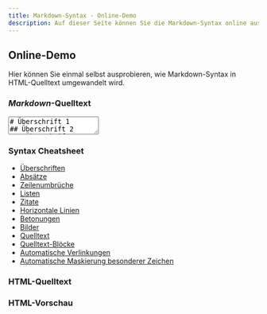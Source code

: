 ```yaml
---
title: Markdown-Syntax - Online-Demo
description: Auf dieser Seite können Sie die Markdown-Syntax online ausprobieren
---
```


## Online-Demo

Hier können Sie einmal selbst ausprobieren, wie Markdown-Syntax in HTML-Quelltext umgewandelt wird.

<div class="row">
	<div class="col-xxs-12 col-xs-12 col-s-9 col-m-9 col-l-9">
<h3><em>Markdown</em>-Quelltext</h3>

<form>
  <textarea id="online-demo-input" onchange="onlineDemoConvert(this.value)" oninput="onlineDemoConvert(this.value)">
# Überschrift 1
## Überschrift 2
### Überschrift 3

Ein Absatz.

[Ein Link](https://markdown-syntax.de)

* eine Liste
* eine Liste
* eine Liste
  </textarea>
</form>
	</div>
	<div class="col-xxs-12 col-xs-12 col-s-3 col-m-3 col-l-3" id="online-demo-cheatsheet">
<h3>Syntax Cheatsheet</h3>

<ul class="no-bullets">
<li><a href="https://markdown-syntax.de/Syntax/Ueberschriften/?Modal" data-modal-title="Überschriften">Überschriften</a></li>
<li><a href="https://markdown-syntax.de/Syntax/Absaetze/?Modal" data-modal-title="Absätze">Absätze</a></li>
<li><a href="https://markdown-syntax.de/Syntax/Zeilenumbrueche/?Modal" data-modal-title="Zeilenumbrüche">Zeilenumbrüche</a></li>
<li><a href="https://markdown-syntax.de/Syntax/Listen/?Modal" data-modal-title="Listen">Listen</a></li>
<li><a href="https://markdown-syntax.de/Syntax/Zitate/?Modal" data-modal-title="Zitate">Zitate</a></li>
<li><a href="https://markdown-syntax.de/Syntax/Horizontale-Linien/?Modal" data-modal-title="Horizontale Linien">Horizontale Linien</a></li>
<li><a href="https://markdown-syntax.de/Syntax/Betonungen/?Modal" data-modal-title="Betonungen">Betonungen</a></li>
<li><a href="https://markdown-syntax.de/Syntax/Bilder/?Modal" data-modal-title="Bilder">Bilder</a></li>
<li><a href="https://markdown-syntax.de/Syntax/Quelltext/?Modal" data-modal-title="Quelltext">Quelltext</a></li>
<li><a href="https://markdown-syntax.de/Syntax/Quelltext-Bloecke/?Modal" data-modal-title="Quelltext-Blöcke">Quelltext-Blöcke</a></li>
<li><a href="https://markdown-syntax.de/Syntax/Automatische-Verlinkungen/?Modal" data-modal-title="Automatische Verlinkungen">Automatische Verlinkungen</a></li>
<li><a href="https://markdown-syntax.de/Syntax/Automatische-Maskierung-besonderer-Zeichen/?Modal" data-modal-title="Automatische Maskierung besonderer Zeichen">Automatische Maskierung besonderer Zeichen</a></li>
</ul>
	</div>
</div>

<h3>HTML-Quelltext</h3>
<div id="online-demo-html-code"></div>

<h3>HTML-Vorschau</h3>
<div id="online-demo-output"></div>

<script type="text/javascript">onlineDemoConvert(document.getElementById('online-demo-input').value);</script>
